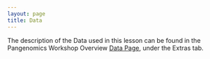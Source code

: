 ```yaml
---
layout: page
title: Data
---
```


The description of the Data used in this lesson can be found in the Pangenomics Workshop Overview [Data Page](https://czirion.github.io/pangenomics-workshop/data/index.html), under the Extras tab.
